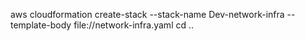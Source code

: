 aws cloudformation create-stack --stack-name Dev-network-infra --template-body file://network-infra.yaml 
cd ..
